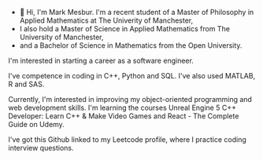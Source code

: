 - 👋 Hi, I'm Mark Mesbur. I'm a recent student of a Master of Philosophy in Applied Mathematics at The Univerity of Manchester, 
- I also hold a Master of Science in Applied Mathematics from The University of Manchester, 
- and a Bachelor of Science in Mathematics from the Open University. 

I'm interested in starting a career as a software engineer. 

I've competence in coding in C++, Python and SQL. I've also used MATLAB, R and SAS. 

Currently, I'm interested in improving my object-oriented programming and web development skills. 
I'm learning the courses Unreal Engine 5 C++ Developer: Learn C++ & Make Video Games and React - The Complete Guide on Udemy. 

I've got this Github linked to my Leetcode profile, where I practice coding interview questions. 

<!---
nerja25390/nerja25390 is a ✨ special ✨ repository because its `README.md` (this file) appears on your GitHub profile.
You can click the Preview link to take a look at your changes.
--->
